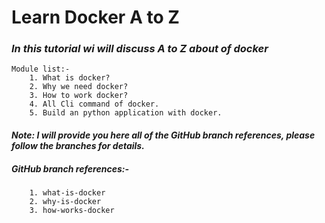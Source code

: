 # Learn Docker A  to Z

### *In this tutorial wi will discuss A to Z about of docker*
```
Module list:-
    1. What is docker?
    2. Why we need docker?
    3. How to work docker?
    4. All Cli command of docker.
    5. Build an python application with docker.
```
#### *Note: I will provide you here all of the GitHub branch references, please follow the branches for details.*


##### GitHub branch references:-
```
    1. what-is-docker
    2. why-is-docker
    3. how-works-docker
```